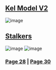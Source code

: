## [Kel Model V2](https://discord.com/channels/512287844258021376/1132040858343059638/1198009767197675540)
![image](https://github.com/SleepDeprivedGaming/voicesoftheprinter/assets/155120018/a4cf60e2-b27c-4bc8-9fe7-05cb3e6138b9)
## [Stalkers](https://discord.com/channels/512287844258021376/1132040858343059638/1198386385590173787)
![image](https://github.com/SleepDeprivedGaming/voicesoftheprinter/assets/155120018/70524697-8315-45eb-b7cd-3be6a15a43ee)
![image](https://github.com/SleepDeprivedGaming/voicesoftheprinter/assets/155120018/dca996fe-a627-46c8-a3af-8fad509178c6)

### [Page 28](https://github.com/madrod228/voicesoftheprinter/blob/main/Page%2028.md)  | [Page 30](https://github.com/madrod228/voicesoftheprinter/blob/main/Page%2030.md)
